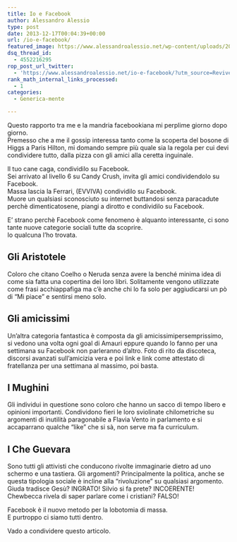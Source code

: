 ```yaml
---
title: Io e Facebook
author: Alessandro Alessio
type: post
date: 2013-12-17T00:04:39+00:00
url: /io-e-facebook/
featured_image: https://www.alessandroalessio.net/wp-content/uploads/2013/12/io_e_facebook-260x68.png
dsq_thread_id:
  - 4552216295
rop_post_url_twitter:
  - 'https://www.alessandroalessio.net/io-e-facebook/?utm_source=ReviveOldPost&utm_medium=social&utm_campaign=ReviveOldPost'
rank_math_internal_links_processed:
  - 1
categories:
  - Generica-mente

---
```

Questo rapporto tra me e la mandria facebookiana mi perplime giorno dopo giorno.  
Premesso che a me il gossip interessa tanto come la scoperta del bosone di Higgs a Paris Hilton, mi domando sempre più quale sia la regola per cui devi condividere tutto, dalla pizza con gli amici alla ceretta inguinale.

Il tuo cane caga, condividilo su Facebook.  
Sei arrivato al livello 6 su Candy Crush, invita gli amici condividendolo su Facebook.  
Massa lascia la Ferrari, (EVVIVA) condividilo su Facebook.  
Muore un qualsiasi sconosciuto su internet buttandosi senza paracadute perchè dimenticatosene, piangi a dirotto e condividilo su Facebook.

E&#8217; strano perchè Facebook come fenomeno è alquanto interessante, ci sono tante nuove categorie sociali tutte da scoprire.  
Io qualcuna l&#8217;ho trovata.

<!--more-->

## Gli Aristotele

Coloro che citano Coelho o Neruda senza avere la benché minima idea di come sia fatta una copertina dei loro libri. Solitamente vengono utilizzate come frasi acchiappafiga ma c&#8217;è anche chi lo fa solo per aggiudicarsi un pò di &#8220;Mi piace&#8221; e sentirsi meno solo.

## Gli amicissimi

Un&#8217;altra categoria fantastica è composta da gli amicissimipersemprissimo, si vedono una volta ogni goal di Amauri eppure quando lo fanno per una settimana su Facebook non parleranno d&#8217;altro. Foto di rito da discoteca, discorsi avanzati sull&#8217;amicizia vera e poi link e link come attestato di fratellanza per una settimana al massimo, poi basta.

## I Mughini

Gli individui in questione sono coloro che hanno un sacco di tempo libero e opinioni importanti. Condividono fieri le loro sviolinate chilometriche su argomenti di inutilità paragonabile a Flavia Vento in parlamento e si accaparrano qualche &#8220;like&#8221; che si sà, non serve ma fa curriculum.

## I Che Guevara

Sono tutti gli attivisti che conducono rivolte immaginarie dietro ad uno schermo e una tastiera. Gli argomenti? Principalmente la politica, anche se questa tipologia sociale è incline alla &#8220;rivoluzione&#8221; su qualsiasi argomento. Giuda tradisce Gesù? INGRATO! Silvio si fa prete? INCOERENTE! Chewbecca rivela di saper parlare come i cristiani? FALSO!

Facebook è il nuovo metodo per la lobotomia di massa.  
E purtroppo ci siamo tutti dentro.

Vado a condividere questo articolo.